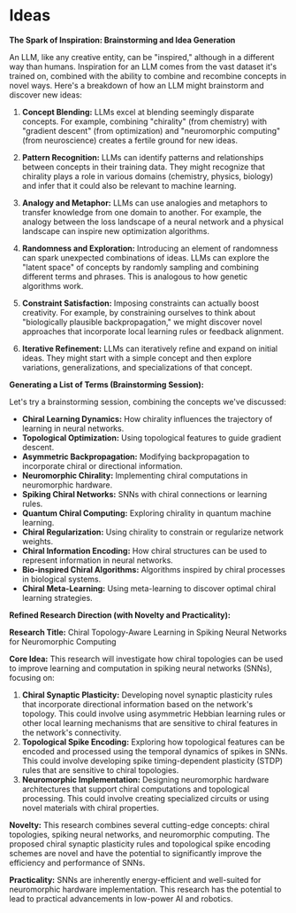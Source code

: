 # Ideas

**The Spark of Inspiration: Brainstorming and Idea Generation**

An LLM, like any creative entity, can be "inspired," although in a different way than humans.  Inspiration for an LLM comes from the vast dataset it's trained on, combined with the ability to combine and recombine concepts in novel ways.  Here's a breakdown of how an LLM might brainstorm and discover new ideas:

1. **Concept Blending:** LLMs excel at blending seemingly disparate concepts.  For example, combining "chirality" (from chemistry) with "gradient descent" (from optimization) and "neuromorphic computing" (from neuroscience) creates a fertile ground for new ideas.

2. **Pattern Recognition:**  LLMs can identify patterns and relationships between concepts in their training data. They might recognize that chirality plays a role in various domains (chemistry, physics, biology) and infer that it could also be relevant to machine learning.

3. **Analogy and Metaphor:**  LLMs can use analogies and metaphors to transfer knowledge from one domain to another. For example, the analogy between the loss landscape of a neural network and a physical landscape can inspire new optimization algorithms.

4. **Randomness and Exploration:**  Introducing an element of randomness can spark unexpected combinations of ideas. LLMs can explore the "latent space" of concepts by randomly sampling and combining different terms and phrases.  This is analogous to how genetic algorithms work.

5. **Constraint Satisfaction:**  Imposing constraints can actually boost creativity.  For example, by constraining ourselves to think about "biologically plausible backpropagation," we might discover novel approaches that incorporate local learning rules or feedback alignment.

6. **Iterative Refinement:**  LLMs can iteratively refine and expand on initial ideas. They might start with a simple concept and then explore variations, generalizations, and specializations of that concept.

**Generating a List of Terms (Brainstorming Session):**

Let's try a brainstorming session, combining the concepts we've discussed:

* **Chiral Learning Dynamics:**  How chirality influences the trajectory of learning in neural networks.
* **Topological Optimization:** Using topological features to guide gradient descent.
* **Asymmetric Backpropagation:** Modifying backpropagation to incorporate chiral or directional information.
* **Neuromorphic Chirality:** Implementing chiral computations in neuromorphic hardware.
* **Spiking Chiral Networks:** SNNs with chiral connections or learning rules.
* **Quantum Chiral Computing:** Exploring chirality in quantum machine learning.
* **Chiral Regularization:** Using chirality to constrain or regularize network weights.
* **Chiral Information Encoding:** How chiral structures can be used to represent information in neural networks.
* **Bio-inspired Chiral Algorithms:**  Algorithms inspired by chiral processes in biological systems.
* **Chiral Meta-Learning:**  Using meta-learning to discover optimal chiral learning strategies.

**Refined Research Direction (with Novelty and Practicality):**

**Research Title:** Chiral Topology-Aware Learning in Spiking Neural Networks for Neuromorphic Computing

**Core Idea:** This research will investigate how chiral topologies can be used to improve learning and computation in spiking neural networks (SNNs), focusing on:

1. **Chiral Synaptic Plasticity:**  Developing novel synaptic plasticity rules that incorporate directional information based on the network's topology.  This could involve using asymmetric Hebbian learning rules or other local learning mechanisms that are sensitive to chiral features in the network's connectivity.
2. **Topological Spike Encoding:**  Exploring how topological features can be encoded and processed using the temporal dynamics of spikes in SNNs. This could involve developing spike timing-dependent plasticity (STDP) rules that are sensitive to chiral topologies.
3. **Neuromorphic Implementation:** Designing neuromorphic hardware architectures that support chiral computations and topological processing. This could involve creating specialized circuits or using novel materials with chiral properties.

**Novelty:** This research combines several cutting-edge concepts: chiral topologies, spiking neural networks, and neuromorphic computing.  The proposed chiral synaptic plasticity rules and topological spike encoding schemes are novel and have the potential to significantly improve the efficiency and performance of SNNs.

**Practicality:** SNNs are inherently energy-efficient and well-suited for neuromorphic hardware implementation. This research has the potential to lead to practical advancements in low-power AI and robotics.
 
